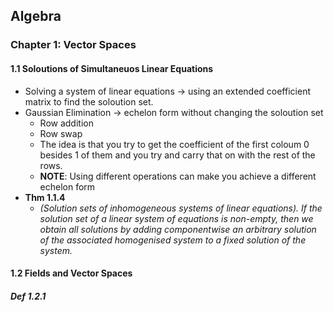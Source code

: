 <h2>Algebra</h2>

<h3>Chapter 1: Vector Spaces </h3>

<h4> 1.1 Soloutions of Simultaneuos Linear Equations</h4>

* Solving a system of linear equations -> using an extended coefficient matrix  to find the soloution set.
* Gaussian Elimination -> echelon form without changing the soloution set
  - Row addition 
  - Row swap
  - The idea is that you try to get the coefficient of the first coloum 0 besides 1 of them and you try and carry that on with the rest of the rows.
   - **NOTE**: Using different operations can make you achieve a different echelon form
* **Thm 1.1.4**
  - *(Solution sets of inhomogeneous systems of linear equations). If the solution set of a linear system of equations is non-empty, then we obtain all solutions by adding componentwise an arbitrary solution of the associated homogenised system to a fixed solution of the system.*

<h4> 1.2 Fields and Vector Spaces</h4>

<h5>Def 1.2.1</h5>
